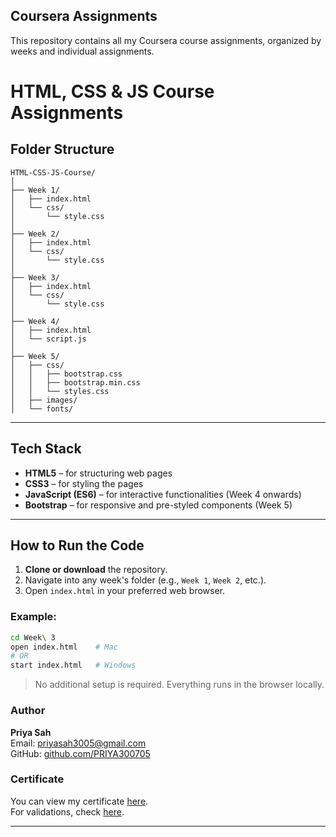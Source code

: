 ## **Coursera Assignments**  
This repository contains all my Coursera course assignments, organized by weeks and individual assignments.  

# HTML, CSS & JS Course Assignments

## Folder Structure

```
HTML-CSS-JS-Course/
│
├── Week 1/
│   ├── index.html
│   └── css/
│       └── style.css
│
├── Week 2/
│   ├── index.html
│   └── css/
│       └── style.css
│
├── Week 3/
│   ├── index.html
│   └── css/
│       └── style.css
│
├── Week 4/
│   ├── index.html
│   └── script.js
│
├── Week 5/
│   ├── css/
│   │   ├── bootstrap.css
│   │   ├── bootstrap.min.css
│   │   └── styles.css
│   ├── images/
│   └── fonts/
```

---

## Tech Stack

- **HTML5** – for structuring web pages  
- **CSS3** – for styling the pages  
- **JavaScript (ES6)** – for interactive functionalities (Week 4 onwards)  
- **Bootstrap** – for responsive and pre-styled components (Week 5)

---

## How to Run the Code

1. **Clone or download** the repository.
2. Navigate into any week's folder (e.g., `Week 1`, `Week 2`, etc.).
3. Open `index.html` in your preferred web browser.

### Example:
```bash
cd Week\ 3
open index.html    # Mac
# OR
start index.html   # Windows
```

>  No additional setup is required. Everything runs in the browser locally.

### **Author**  
 **Priya Sah**  
 Email: priyasah3005@gmail.com  
 GitHub: [github.com/PRIYA300705](https://github.com/PRIYA300705)  

### **Certificate**  
You can view my certificate [here](insert_certificate_link_here).  
For validations, check [here](insert_validations_link_here).  

---